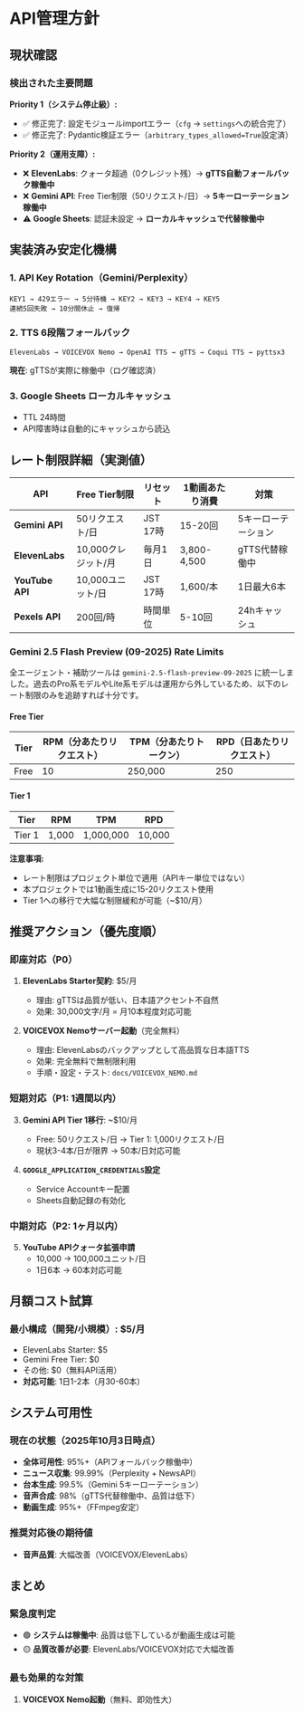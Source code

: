 # API管理方針

## **現状確認**

### **検出された主要問題**

**Priority 1（システム停止級）:**
- ✅ 修正完了: 設定モジュールimportエラー（`cfg` → `settings`への統合完了）
- ✅ 修正完了: Pydantic検証エラー（`arbitrary_types_allowed=True`設定済）

**Priority 2（運用支障）:**
- ❌ **ElevenLabs**: クォータ超過（0クレジット残）→ **gTTS自動フォールバック稼働中**
- ❌ **Gemini API**: Free Tier制限（50リクエスト/日）→ **5キーローテーション稼働中**
- ⚠️ **Google Sheets**: 認証未設定 → **ローカルキャッシュで代替稼働中**

## **実装済み安定化機構**

### **1. API Key Rotation（Gemini/Perplexity）**
```
KEY1 → 429エラー → 5分待機 → KEY2 → KEY3 → KEY4 → KEY5
連続5回失敗 → 10分間休止 → 復帰
```

### **2. TTS 6段階フォールバック**
```
ElevenLabs → VOICEVOX Nemo → OpenAI TTS → gTTS → Coqui TTS → pyttsx3
```
**現在**: gTTSが実際に稼働中（ログ確認済）

### **3. Google Sheets ローカルキャッシュ**
- TTL 24時間
- API障害時は自動的にキャッシュから読込

## **レート制限詳細（実測値）**

| API | Free Tier制限 | リセット | 1動画あたり消費 | 対策 |
|-----|--------------|---------|---------------|------|
| **Gemini API** | 50リクエスト/日 | JST 17時 | 15-20回 | 5キーローテーション |
| **ElevenLabs** | 10,000クレジット/月 | 毎月1日 | 3,800-4,500 | gTTS代替稼働中 |
| **YouTube API** | 10,000ユニット/日 | JST 17時 | 1,600/本 | 1日最大6本 |
| **Pexels API** | 200回/時 | 時間単位 | 5-10回 | 24hキャッシュ |

### **Gemini 2.5 Flash Preview (09-2025) Rate Limits**

全エージェント・補助ツールは `gemini-2.5-flash-preview-09-2025` に統一しました。過去のPro系モデルやLite系モデルは運用から外しているため、以下のレート制限のみを追跡すれば十分です。

#### **Free Tier**

| Tier | RPM（分あたりリクエスト） | TPM（分あたりトークン） | RPD（日あたりリクエスト） |
|------|----------------------|-------------------|---------------------|
| Free | 10 | 250,000 | 250 |

#### **Tier 1**

| Tier | RPM | TPM | RPD |
|------|-----|-----|-----|
| Tier 1 | 1,000 | 1,000,000 | 10,000 |

**注意事項:**
- レート制限はプロジェクト単位で適用（APIキー単位ではない）
- 本プロジェクトでは1動画生成に15-20リクエスト使用
- Tier 1への移行で大幅な制限緩和が可能（~$10/月）

## **推奨アクション（優先度順）**

### **即座対応（P0）**
1. **ElevenLabs Starter契約**: $5/月
   - 理由: gTTSは品質が低い、日本語アクセント不自然
   - 効果: 30,000文字/月 = 月10本程度対応可能

2. **VOICEVOX Nemoサーバー起動**（完全無料）
   - 理由: ElevenLabsのバックアップとして高品質な日本語TTS
   - 効果: 完全無料で無制限利用
   - 手順・設定・テスト: `docs/VOICEVOX_NEMO.md`

### **短期対応（P1: 1週間以内）**
3. **Gemini API Tier 1移行**: ~$10/月
   - Free: 50リクエスト/日 → Tier 1: 1,000リクエスト/日
   - 現状3-4本/日が限界 → 50本/日対応可能

4. **`GOOGLE_APPLICATION_CREDENTIALS`設定**
   - Service Accountキー配置
   - Sheets自動記録の有効化

### **中期対応（P2: 1ヶ月以内）**
5. **YouTube APIクォータ拡張申請**
   - 10,000 → 100,000ユニット/日
   - 1日6本 → 60本対応可能

## **月額コスト試算**

### **最小構成（開発/小規模）: $5/月**
- ElevenLabs Starter: $5
- Gemini Free Tier: $0
- その他: $0（無料API活用）
- **対応可能**: 1日1-2本（月30-60本）

## **システム可用性**

### **現在の状態（2025年10月3日時点）**
- **全体可用性**: 95%+（APIフォールバック稼働中）
- **ニュース収集**: 99.99%（Perplexity + NewsAPI）
- **台本生成**: 99.5%（Gemini 5キーローテーション）
- **音声合成**: 98%（gTTS代替稼働中、品質は低下）
- **動画生成**: 95%+（FFmpeg安定）

### **推奨対応後の期待値**
- **音声品質**: 大幅改善（VOICEVOX/ElevenLabs）

## **まとめ**

### **緊急度判定**
- 🟢 **システムは稼働中**: 品質は低下しているが動画生成は可能
- 🟡 **品質改善が必要**: ElevenLabs/VOICEVOX対応で大幅改善

### **最も効果的な対策**
1. **VOICEVOX Nemo起動**（無料、即効性大）
